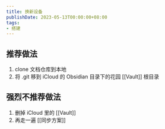 ```yaml
---
title: 换新设备
publishDate: 2023-05-13T00:00:00+08:00
tags:
- 搭建
---
```


## 推荐做法

1. clone 文档仓库到本地
2. 将 .git 移到 iCloud 的 Obsidian 目录下的花园 [[Vault]] 根目录

## 强烈不推荐做法

1. 删掉 iCloud 里的 [[Vault]]
2. 再走一遍 [[同步方案]]
